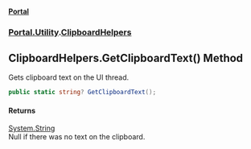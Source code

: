 #### [Portal](index.md 'index')
### [Portal.Utility](Portal.Utility.md 'Portal.Utility').[ClipboardHelpers](ClipboardHelpers.md 'Portal.Utility.ClipboardHelpers')

## ClipboardHelpers.GetClipboardText() Method

Gets clipboard text on the UI thread.

```csharp
public static string? GetClipboardText();
```

#### Returns
[System.String](https://docs.microsoft.com/en-us/dotnet/api/System.String 'System.String')  
Null if there was no text on the clipboard.